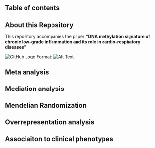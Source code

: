 ## Table of contents


## About this Repository
This repository accompanies the paper __"DNA methylation signature of chronic low-grade inflammation and its role in cardio-respiratory diseases"__ 

![GitHub Logo](/images/logo.png)
Format: ![Alt Text](url)

## Meta analysis

## Mediation analysis

## Mendelian Randomization

## Overrepresentation analysis

## Associaiton to clinical phenotypes 


